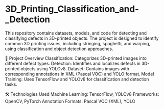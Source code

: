 # 3D_Printing_Classification_and-_Detection
This repository contains datasets, models, and code for detecting and classifying defects in 3D-printed objects. The project is designed to identify common 3D printing issues, including stringing, spaghetti, and warping, using classification and object detection approaches.

📌 Project Overview
Classification: Categorizes 3D-printed images into different defect types.
Detection: Identifies and localizes defects in 3D-printed objects using YOLOv8.
Dataset: Contains images with corresponding annotations in XML (Pascal VOC) and YOLO format.
Model Training: Uses TensorFlow and YOLOv8 for classification and detection tasks.

🛠 Technologies Used
Machine Learning: TensorFlow, YOLOv8
Frameworks: OpenCV, PyTorch
Annotation Formats: Pascal VOC (XML), YOLO

